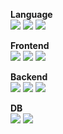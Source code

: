 
<b>Language</b><br>
<img src="https://img.shields.io/badge/C++-00599C?style=flat&logo=C++&logoColor=white">
<img src="https://img.shields.io/badge/Python-3776AB?style=flat&logo=Python&logoColor=black">
<img src="https://img.shields.io/badge/JAVA-007396?style=flat&logo=JAVA&logoColor=black">
<br>

<b>Frontend</b><br>
<img src="https://img.shields.io/badge/Kotlin-7F52FF?style=flat&logo=Kotlin&logoColor=black">
<img src="https://img.shields.io/badge/JAVAScript-F7DF1E?style=flat&logo=JAVAScript&logoColor=black">
<img src="https://img.shields.io/badge/React-61DAFB?style=flat&logo=React&logoColor=black">

<b>Backend</b><br>
<img src="https://img.shields.io/badge/Node.js-339933?style=flat&logo=Node.js&logoColor=black">
<img src="https://img.shields.io/badge/Spring-6DB33F?style=flat&logo=Spring&logoColor=white">
<img src="https://img.shields.io/badge/SpringBoot-6DB33F?style=flat&logo=SpringBoot&logoColor=black">

<b>DB</b><br>
<img src="https://img.shields.io/badge/MySQL-4479A1?style=flat&logo=MySQL&logoColor=black">
<img src="https://img.shields.io/badge/MongoDB-7A248?style=flat&logo=MongoDB&logoColor=black">

<!-- <img src="https://img.shields.io/badge/graphQL-E10098?style=flat&logo=graphQL&logoColor=black"> -->
<!-- <img src="https://img.shields.io/badge/MongoDB-47A248?style=flat&logo=MongoDB&logoColor=black"> -->
<br>
